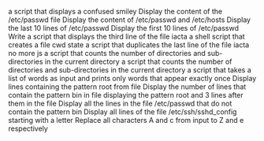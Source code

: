 a script that displays a confused smiley
Display the content of the /etc/passwd file
Display the content of /etc/passwd and /etc/hosts
Display the last 10 lines of /etc/passwd
Display the first 10 lines of /etc/passwd
Write a script that displays the third line of the file iacta
a shell script that creates a file
cwd state
a script that duplicates the last line of the file iacta
no more js
a script that counts the number of directories and sub-directories in the current directory
a script that counts the number of directories and sub-directories in the current directory
a script that takes a list of words as input and prints only words that appear exactly once
Display lines containing the pattern root from file
Display the number of lines that contain the pattern bin in file
displaying the pattern root and 3 lines after them in the file
Display all the lines in the file /etc/passwd that do not contain the pattern bin
Display all lines of the file /etc/ssh/sshd_config starting with a letter
Replace all characters A and c from input to Z and e respectively

